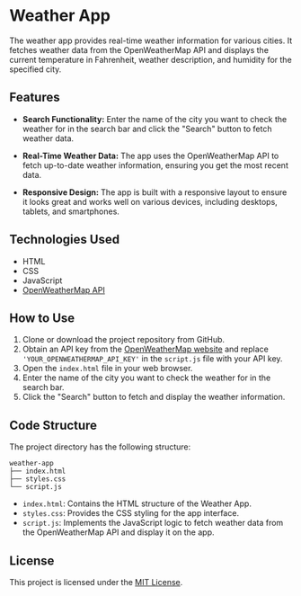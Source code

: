 # Weather App

The weather app provides real-time weather information for various cities. It fetches weather data from the OpenWeatherMap API and displays the current temperature in Fahrenheit, weather description, and humidity for the specified city.

## Features

- **Search Functionality:** Enter the name of the city you want to check the weather for in the search bar and click the "Search" button to fetch weather data.

- **Real-Time Weather Data:** The app uses the OpenWeatherMap API to fetch up-to-date weather information, ensuring you get the most recent data.

- **Responsive Design:** The app is built with a responsive layout to ensure it looks great and works well on various devices, including desktops, tablets, and smartphones.

## Technologies Used

- HTML
- CSS
- JavaScript
- [OpenWeatherMap API](https://openweathermap.org/api)

## How to Use

1. Clone or download the project repository from GitHub.
2. Obtain an API key from the [OpenWeatherMap website](https://openweathermap.org/api) and replace `'YOUR_OPENWEATHERMAP_API_KEY'` in the `script.js` file with your API key.
3. Open the `index.html` file in your web browser.
4. Enter the name of the city you want to check the weather for in the search bar.
5. Click the "Search" button to fetch and display the weather information.

## Code Structure

The project directory has the following structure:

```
weather-app
├── index.html
├── styles.css
└── script.js
```

- `index.html`: Contains the HTML structure of the Weather App.
- `styles.css`: Provides the CSS styling for the app interface.
- `script.js`: Implements the JavaScript logic to fetch weather data from the OpenWeatherMap API and display it on the app.

## License

This project is licensed under the [MIT License](LICENSE).
